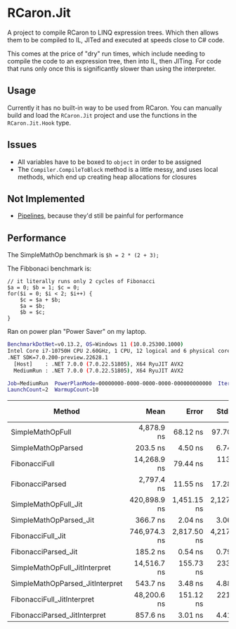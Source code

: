 # RCaron.Jit

A project to compile RCaron to LINQ expression trees. Which then allows them to be compiled to IL, JITed and executed at speeds close to C# code.

This comes at the price of "dry" run times, which include needing to compile the code to an expression tree, then into IL, then JITing. For code that runs only once this is significantly slower than using the interpreter.

## Usage

Currently it has no built-in way to be used from RCaron. You can manually build and load the `RCaron.Jit` project and use the functions in the `RCaron.Jit.Hook` type.

## Issues

- All variables have to be boxed to `object` in order to be assigned
- The `Compiler.CompileToBlock` method is a little messy, and uses local methods, which end up creating heap allocations for closures

## Not Implemented

- [Pipelines](../language/Pipelines.md), because they'd still be painful for performance

## Performance

The SimpleMathOp benchmark is `$h = 2 * (2 + 3);`

The Fibbonaci benchmark is:

```rcaron
// it literally runs only 2 cycles of Fibonacci
$a = 0; $b = 1; $c = 0;
for($i = 0; $i < 2; $i++) {  
    $c = $a + $b;
    $a = $b;
    $b = $c;
}
```

Ran on power plan "Power Saver" on my laptop.

```bash
BenchmarkDotNet=v0.13.2, OS=Windows 11 (10.0.25300.1000)
Intel Core i7-10750H CPU 2.60GHz, 1 CPU, 12 logical and 6 physical cores
.NET SDK=7.0.200-preview.22628.1
  [Host]    : .NET 7.0.0 (7.0.22.51805), X64 RyuJIT AVX2
  MediumRun : .NET 7.0.0 (7.0.22.51805), X64 RyuJIT AVX2

Job=MediumRun  PowerPlanMode=00000000-0000-0000-0000-000000000000  IterationCount=15
LaunchCount=2  WarmupCount=10
```

| Method                          |         Mean |       Error |      StdDev |  Ratio | RatioSD | Allocated | Alloc Ratio |
| ------------------------------- | ------------:| -----------:| -----------:| ------:| -------:| ---------:| -----------:|
| SimpleMathOpFull                |   4,878.9 ns |    68.12 ns |    97.70 ns |   1.00 |    0.00 |    3936 B |        1.00 |
| SimpleMathOpParsed              |     203.5 ns |     4.50 ns |     6.74 ns |   0.04 |    0.00 |      96 B |        0.02 |
| FibonacciFull                   |  14,268.9 ns |    79.44 ns |   113.94 ns |   2.93 |    0.04 |    9768 B |        2.48 |
| FibonacciParsed                 |   2,797.4 ns |    11.55 ns |    17.28 ns |   0.57 |    0.01 |    1248 B |        0.32 |
| SimpleMathOpFull_Jit            | 420,898.9 ns | 1,451.15 ns | 2,127.07 ns |  86.31 |    1.65 |   13282 B |        3.37 |
| SimpleMathOpParsed_Jit          |     366.7 ns |     2.04 ns |     3.06 ns |   0.08 |    0.00 |      48 B |        0.01 |
| FibonacciFull_Jit               | 746,974.3 ns | 2,817.50 ns | 4,217.10 ns | 153.21 |    3.47 |   25313 B |        6.43 |
| FibonacciParsed_Jit             |     185.2 ns |     0.54 ns |     0.79 ns |   0.04 |    0.00 |     264 B |        0.07 |
| SimpleMathOpFull_JitInterpret   |  14,516.7 ns |   155.73 ns |   233.08 ns |   2.98 |    0.03 |    7296 B |        1.85 |
| SimpleMathOpParsed_JitInterpret |     543.7 ns |     3.48 ns |     4.88 ns |   0.11 |    0.00 |     192 B |        0.05 |
| FibonacciFull_JitInterpret      |  48,200.6 ns |   151.12 ns |   221.51 ns |   9.88 |    0.22 |   18905 B |        4.80 |
| FibonacciParsed_JitInterpret    |     857.6 ns |     3.01 ns |     4.41 ns |   0.18 |    0.00 |     336 B |        0.09 |
